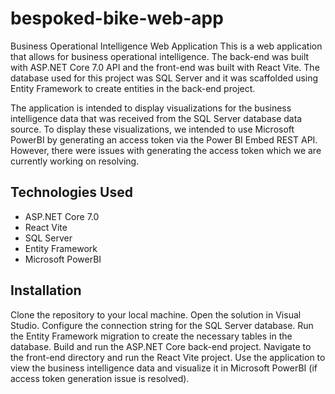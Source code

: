 # bespoked-bike-web-app

Business Operational Intelligence Web Application
This is a web application that allows for business operational intelligence. The back-end was built with ASP.NET Core 7.0 API and the front-end was built with React Vite. The database used for this project was SQL Server and it was scaffolded using Entity Framework to create entities in the back-end project.

The application is intended to display visualizations for the business intelligence data that was received from the SQL Server database data source. To display these visualizations, we intended to use Microsoft PowerBI by generating an access token via the Power BI Embed REST API. However, there were issues with generating the access token which we are currently working on resolving.

## Technologies Used
* ASP.NET Core 7.0
* React Vite
* SQL Server
* Entity Framework
* Microsoft PowerBI


## Installation
Clone the repository to your local machine.
Open the solution in Visual Studio.
Configure the connection string for the SQL Server database.
Run the Entity Framework migration to create the necessary tables in the database.
Build and run the ASP.NET Core back-end project.
Navigate to the front-end directory and run the React Vite project.
Use the application to view the business intelligence data and visualize it in Microsoft PowerBI (if access token generation issue is resolved).
